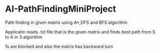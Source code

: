 # AI-PathFindingMiniProject
Path finding in given matrix using A*,DFS and BFS algorithm

Applicatin reads .txt file that is the given matrix and finds best path from S to A in 3 algorithm

1s are blocked and also the matrix has backward turn
